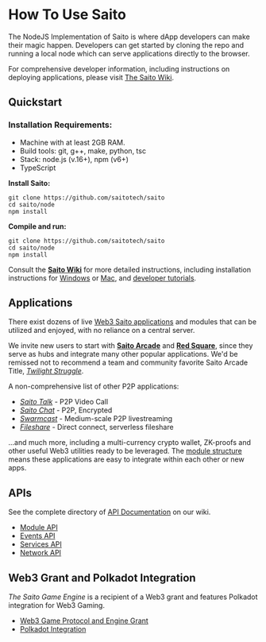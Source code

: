 # How To Use Saito

The NodeJS Implementation of Saito is where dApp developers can make their magic happen. Developers can get started by cloning the repo and running a local node which can serve applications directly to the browser. 

For comprehensive developer information, including instructions on deploying applications, please visit [The Saito Wiki](https://wiki.saito.io/en/install).

## Quickstart

### Installation Requirements:

- Machine with at least 2GB RAM.
- Build tools: git, g++, make, python, tsc
- Stack: node.js (v.16+), npm (v6+)
- TypeScript

**Install Saito:**
```
git clone https://github.com/saitotech/saito
cd saito/node
npm install
```
**Compile and run:**
```
git clone https://github.com/saitotech/saito
cd saito/node
npm install
```

Consult the **[Saito Wiki](https://wiki.saito.io/en/install)** for more detailed instructions, including installation instructions for [Windows](https://wiki.saito.io/install/windows) or [Mac](https://wiki.saito.io/install/mac), and [developer tutorials](https://wiki.saito.io/en/tutorials/dev).

<!--
### Linux

```
sudo apt-get update
sudo apt-get install g++ make git python
curl -sL https://deb.nodesource.com/setup_16.x | sudo -E bash
sudo apt-get install -y nodejs npm
```

### Mac / Windows / Other

System-specific installation instructions are available on the [official NodeJS website](https://nodejs.org/en/).

## Install Saito and Start a Node

Clone the Saito software directory and through a Bash shell start-up an instance of Saito as follows:

```
git clone https://github.com/saitotech/saito-lite-rust
cd saito-lite-rust
npm install
npm run nuke
npm run dev
```

The system will be started in 'local' or 'development' mode with a default set of modules responding on port 12101.

Once Saito is running you can test that it is working by visiting `http://localhost:12101/wallet` in your browser. Saito applications look and feel like websites. They are not -- applications run directly inside your browser and connect with blockchain access-points to send and receive data. Our default installation includes a default set of modules (applications). You can change which modules are installed by editing the file `/config/modules.config.js` to include them. Modules are installed by default in the `/mods` directory. 

## Building Applications

A tutorial series that will get you started building applications can be found in our list of [online developer tutorials](http://org.saito.tech/introduction-to-saito-development).

Details on the API used by Saito modules can be found in our [Applications documentation in the /docs directory](docs/applications.md).

Developers may also build applications that integrate directly with the blockchain-layer REST API described below. Tools to assist with this will be coming shortly.

## Installing Applications and Running:

Once you have developed an application, see our [online developer tutorials](http://org.saito.tech/introduction-to-saito-development) for information on how to publish it into the live network and get it hosted on the Saito AppStore for other users and developers to install.

If you wish to install your module locally for testing, put it into the `/mods` directory and add it to both the `core` and `lite` sections of your `/config/modules.config.js` file. Then run this command:

```
npm run compile dev
```

This command will compile the codebase into a javascript payload which can be delivered to browsers. The payload will saved as the `/web/saito/saito.js` file and can be loaded by any page you wish to author. As a convenience, the Saito Application/Module platform will automatically serve web requests if configured correctly, making it quite simple to get started making DAPPs in the browser.

-->

## Applications

There exist dozens of live [Web3 Saito applications](https://wiki.saito.io/en/applications) and modules that can be utilized and enjoyed, with no reliance on a central server.

We invite new users to start with **[Saito Arcade](https://wiki.saito.io/applications/arcade)**  and **[Red Square](https://wiki.saito.io/applications/redsquare)**, since they serve as hubs and integrate many other popular applications. We'd be remissed not to recommend a team and community favorite Saito Arcade Title, [*Twilight Struggle*](https://wiki.saito.io/applications/twilight).

A non-comprehensive list of other P2P applications:

- [*Saito Talk*](https://wiki.saito.io/applications/videocall) - P2P Video Call
- [*Saito Chat*](https://wiki.saito.io/applications/chat) - P2P, Encrypted
- [*Swarmcast*](https://wiki.saito.io/applications/swarmcast) - Medium-scale P2P livestreaming
- [*Fileshare*](https://wiki.saito.io/applications/fileshare) - Direct connect, serverless fileshare

...and much more, including a multi-currency crypto wallet, ZK-proofs and other useful Web3 utilities ready to be leveraged. The [module structure](https://wiki.saito.io/docs/modules) means these applications are easy to integrate within each other or new apps.

## APIs

See the complete directory of [API Documentation](https://wiki.saito.io/docs) on our wiki.

- [Module API](https://wiki.saito.io/docs/module-api)
- [Events API](https://wiki.saito.io/docs/events-api)
- [Services API](https://wiki.saito.io/docs/services-api)
- [Network API](https://wiki.saito.io/docs/network-api)

<!--
-   [REST API](docs/restapi.md)
-   [Application/Module Protocol](docs/applications.md)
-   [Application/Module Events Protocol](docs/events.md)
-   [Application/Module Context API](docs/appcontext.md)
-   [Services](docs/services.md)
-->
## Web3 Grant and Polkadot Integration

*The Saito Game Engine* is a recipient of a Web3 grant and features Polkadot integration for Web3 Gaming.

-   [Web3 Game Protocol and Engine Grant](https://github.com/w3f/Open-Grants-Program/blob/master/applications/saito-game-protocol-and-engine.md)
-   [Polkadot Integration](docs/polkadot.md)
